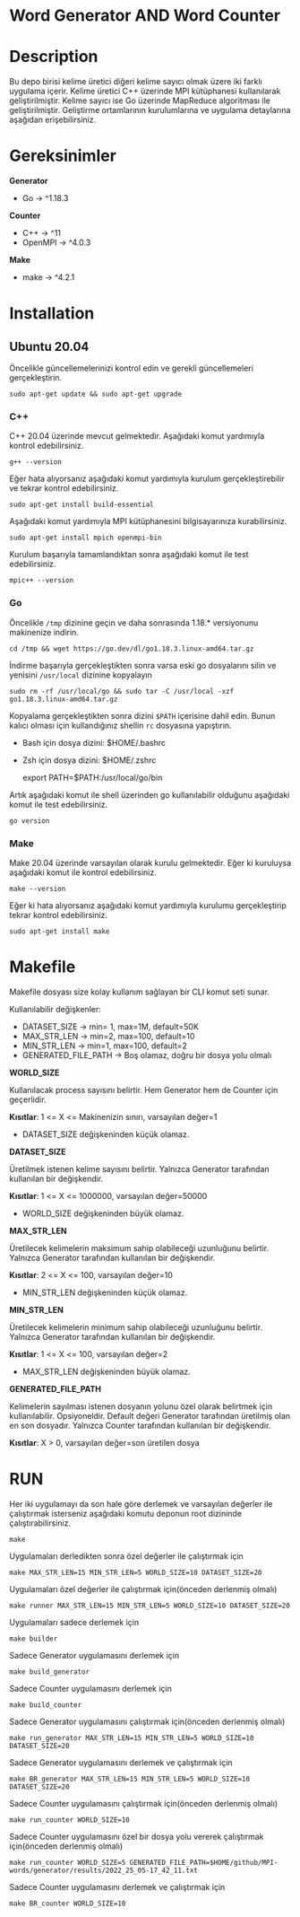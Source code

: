 # Word Generator AND Word Counter

# Description

Bu depo birisi kelime üretici diğeri kelime sayıcı olmak üzere iki farklı uygulama içerir. Kelime üretici C++ üzerinde MPI kütüphanesi kullanılarak geliştirilmiştir. Kelime sayıcı ise Go üzerinde MapReduce algoritması ile geliştirilmiştir. Geliştirme ortamlarının kurulumlarına ve uygulama detaylarına aşağıdan erişebilirsiniz.

# Gereksinimler

**Generator**
- Go -> ^1.18.3

**Counter**
- C++ -> ^11
- OpenMPI -> ^4.0.3

**Make**
- make -> ^4.2.1

# Installation

## Ubuntu 20.04

Öncelikle güncellemelerinizi kontrol edin ve gerekli güncellemeleri gerçekleştirin.

    sudo apt-get update && sudo apt-get upgrade

### C++

C++ 20.04 üzerinde mevcut gelmektedir. Aşağıdaki komut yardımıyla kontrol edebilirsiniz.

    g++ --version

Eğer hata alıyorsanız aşağıdaki komut yardımıyla kurulum gerçekleştirebilir ve tekrar kontrol edebilirsiniz.

    sudo apt-get install build-essential

 Aşağıdaki komut yardımıyla MPI kütüphanesini bilgisayarınıza kurabilirsiniz.

    sudo apt-get install mpich openmpi-bin

Kurulum başarıyla tamamlandıktan sonra aşağıdaki komut ile test edebilirsiniz.

    mpic++ --version

### Go

Öncelikle `/tmp` dizinine geçin ve daha sonrasında 1.18.* versiyonunu makinenize indirin.

    cd /tmp && wget https://go.dev/dl/go1.18.3.linux-amd64.tar.gz

İndirme başarıyla gerçekleştikten sonra varsa eski go dosyalarını silin ve yenisini `/usr/local` dizinine kopyalayın

    sudo rm -rf /usr/local/go && sudo tar -C /usr/local -xzf go1.18.3.linux-amd64.tar.gz

Kopyalama gerçekleştikten sonra dizini `$PATH` içerisine dahil edin. Bunun kalıcı olması için kullandığınız shellin `rc` dosyasına yapıştırın.

- Bash için dosya dizini: $HOME/.bashrc
- Zsh için dosya dizini: $HOME/.zshrc

    export PATH=$PATH:/usr/local/go/bin

Artık aşağıdaki komut ile shell üzerinden go kullanılabilir olduğunu aşağıdaki komut ile test edebilirsiniz.

    go version

### Make

Make 20.04 üzerinde varsayılan olarak kurulu gelmektedir. Eğer ki kuruluysa aşağıdaki komut ile kontrol edebilirsiniz.

    make --version

Eğer ki hata alıyorsanız aşağıdaki komut yardımıyla kurulumu gerçekleştirip tekrar kontrol edebilirsiniz.

    sudo apt-get install make

# Makefile

Makefile dosyası size kolay kullanım sağlayan bir CLI komut seti sunar.

Kullanılabilir değişkenler:

- DATASET_SIZE -> min= 1, max=1M, default=50K
- MAX_STR_LEN -> min=2, max=100, default=10
- MIN_STR_LEN -> min=1, max=100, default=2
- GENERATED_FILE_PATH -> Boş olamaz, doğru bir dosya yolu olmalı

**WORLD_SIZE**

Kullanılacak process sayısını belirtir. Hem Generator hem de Counter için geçerlidir. 

**Kısıtlar**: 1 <= X <= Makinenizin sınırı, varsayılan değer=1

- DATASET_SIZE değişkeninden küçük olamaz.

**DATASET_SIZE**

Üretilmek istenen kelime sayısını belirtir. Yalnızca Generator tarafından kullanılan bir değişkendir.

**Kısıtlar**: 1 <= X <= 1000000, varsayılan değer=50000

- WORLD_SIZE değişkeninden büyük olamaz.

**MAX_STR_LEN**

Üretilecek kelimelerin maksimum sahip olabileceği  uzunluğunu belirtir. Yalnızca Generator tarafından kullanılan bir değişkendir.

**Kısıtlar**: 2 <= X <= 100, varsayılan değer=10

- MIN_STR_LEN değişkeninden küçük olamaz.


**MIN_STR_LEN**

Üretilecek kelimelerin minimum sahip olabileceği  uzunluğunu belirtir. Yalnızca Generator tarafından kullanılan bir değişkendir.

**Kısıtlar**: 1 <= X <= 100, varsayılan değer=2

- MAX_STR_LEN değişkeninden büyük olamaz.

**GENERATED_FILE_PATH**

Kelimelerin sayılması istenen dosyanın yolunu özel olarak belirtmek için kullanılabilir. Opsiyoneldir. Default değeri Generator tarafından üretilmiş olan en son dosyadır. Yalnızca Counter tarafından kullanılan bir değişkendir.

**Kısıtlar**: X > 0, varsayılan değer=son üretilen dosya

# RUN

Her iki uygulamayı da son hale göre derlemek ve varsayılan değerler ile çalıştırmak isterseniz aşağıdaki komutu deponun root dizininde çalıştırabilirsiniz.

    make

Uygulamaları derledikten sonra özel değerler ile çalıştırmak için

    make MAX_STR_LEN=15 MIN_STR_LEN=5 WORLD_SIZE=10 DATASET_SIZE=20

Uygulamaları özel değerler ile çalıştırmak için(önceden derlenmiş olmalı)

    make runner MAX_STR_LEN=15 MIN_STR_LEN=5 WORLD_SIZE=10 DATASET_SIZE=20

Uygulamaları sadece derlemek için

    make builder

Sadece Generator uygulamasını derlemek için

    make build_generator

Sadece Counter uygulamasını derlemek için

    make build_counter

Sadece Generator uygulamasını çalıştırmak için(önceden derlenmiş olmalı)

    make run_generator MAX_STR_LEN=15 MIN_STR_LEN=5 WORLD_SIZE=10 DATASET_SIZE=20

Sadece Generator uygulamasını derlemek ve çalıştırmak için

    make BR_generator MAX_STR_LEN=15 MIN_STR_LEN=5 WORLD_SIZE=10 DATASET_SIZE=20

Sadece Counter uygulamasını çalıştırmak için(önceden derlenmiş olmalı)

    make run_counter WORLD_SIZE=10

Sadece Counter uygulamasını özel bir dosya yolu vererek çalıştırmak için(önceden derlenmiş olmalı)

    make run_counter WORLD_SIZE=5 GENERATED_FILE_PATH=$HOME/github/MPI-words/generator/results/2022_25_05-17_42_11.txt

Sadece Counter uygulamasını derlemek ve çalıştırmak için

    make BR_counter WORLD_SIZE=10